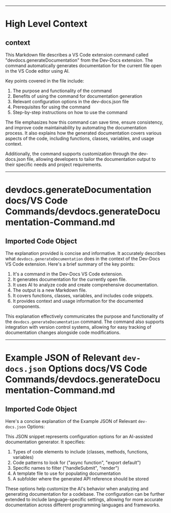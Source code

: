 

  ---
# High Level Context
## context
This Markdown file describes a VS Code extension command called "devdocs.generateDocumentation" from the Dev-Docs extension. The command automatically generates documentation for the current file open in the VS Code editor using AI.

Key points covered in the file include:
1. The purpose and functionality of the command
2. Benefits of using the command for documentation generation
3. Relevant configuration options in the dev-docs.json file
4. Prerequisites for using the command
5. Step-by-step instructions on how to use the command

The file emphasizes how this command can save time, ensure consistency, and improve code maintainability by automating the documentation process. It also explains how the generated documentation covers various aspects of the code, including functions, classes, variables, and usage context.

Additionally, the command supports customization through the dev-docs.json file, allowing developers to tailor the documentation output to their specific needs and project requirements.

---
# devdocs.generateDocumentation docs/VS Code Commands/devdocs.generateDocumentation-Command.md
## Imported Code Object
The explanation provided is concise and informative. It accurately describes what `devdocs.generateDocumentation` does in the context of the Dev-Docs VS Code extension. Here's a brief summary of the key points:

1. It's a command in the Dev-Docs VS Code extension.
2. It generates documentation for the currently open file.
3. It uses AI to analyze code and create comprehensive documentation.
4. The output is a new Markdown file.
5. It covers functions, classes, variables, and includes code snippets.
6. It provides context and usage information for the documented components.

This explanation effectively communicates the purpose and functionality of the `devdocs.generateDocumentation` command. The command also supports integration with version control systems, allowing for easy tracking of documentation changes alongside code modifications.

---
# Example JSON of Relevant `dev-docs.json` Options docs/VS Code Commands/devdocs.generateDocumentation-Command.md
## Imported Code Object
Here's a concise explanation of the Example JSON of Relevant `dev-docs.json` Options:

This JSON snippet represents configuration options for an AI-assisted documentation generator. It specifies:

1. Types of code elements to include (classes, methods, functions, variables)
2. Code patterns to look for ("async function", "export default")
3. Specific names to filter ("handleSubmit", "render")
4. A template file to use for populating documentation
5. A subfolder where the generated API reference should be stored

These options help customize the AI's behavior when analyzing and generating documentation for a codebase. The configuration can be further extended to include language-specific settings, allowing for more accurate documentation across different programming languages and frameworks.

  